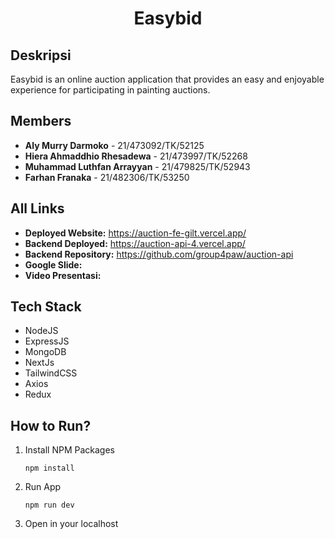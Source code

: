 <h1 align="center">
    Easybid
</h1>

## Deskripsi
Easybid is an online auction application that provides an easy and enjoyable experience for participating in painting auctions. <br>

## Members
- **Aly Murry Darmoko** - 21/473092/TK/52125
- **Hiera Ahmaddhio Rhesadewa** - 21/473997/TK/52268
- **Muhammad Luthfan Arrayyan** - 21/479825/TK/52943
- **Farhan Franaka** - 21/482306/TK/53250

## All Links
- **Deployed Website:** https://auction-fe-gilt.vercel.app/
- **Backend Deployed:** https://auction-api-4.vercel.app/
- **Backend Repository:** https://github.com/group4paw/auction-api
- **Google Slide:**
- **Video Presentasi:**

## Tech Stack
- NodeJS
- ExpressJS
- MongoDB
- NextJs
- TailwindCSS
- Axios
- Redux

## How to Run?
1. Install NPM Packages
    ```````````
    npm install
    ```````````
2. Run App
    ```````````
    npm run dev
    ```````````
3. Open in your localhost
